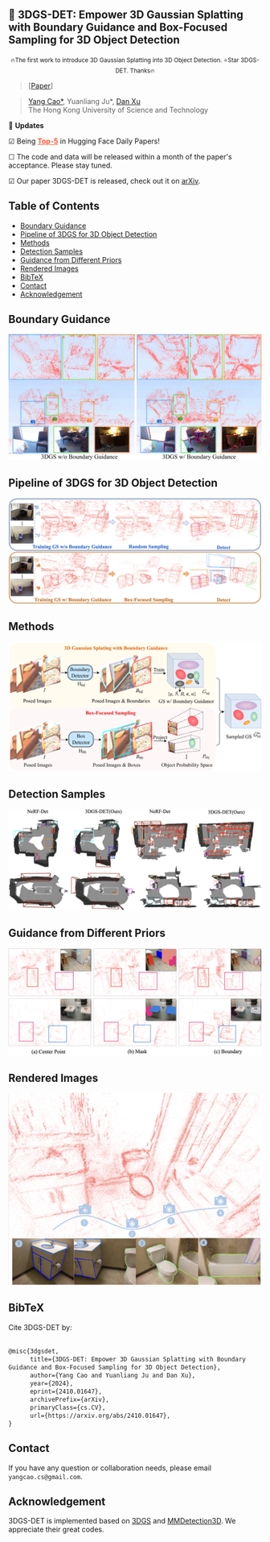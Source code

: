 ## :book: 3DGS-DET: Empower 3D Gaussian Splatting with Boundary Guidance and Box-Focused Sampling for 3D Object Detection
<p align="center">
  <small> 🔥The first work to introduce 3D Gaussian Splatting into 3D
Object Detection. ⭐Star 3DGS-DET. Thanks🔥 </small>
</p>

> [[Paper](https://arxiv.org/abs/2410.01647)] &emsp;  <br>
<!-- > [Yang Cao](https://yangcaoai.github.io/), Yihan Zeng, [Hang Xu](https://xuhangcn.github.io/), [Dan Xu](https://www.danxurgb.net) <br> -->
<!-- > The Hong Kong University of Science and Technology, Huawei Noah's Ark Lab -->
> [Yang Cao*](https://yangcaoai.github.io/), Yuanliang Ju*, [Dan Xu](https://www.danxurgb.net) <br>
> The Hong Kong University of Science and Technology<br>

:triangular_flag_on_post: **Updates**  

&#9745; Being **<a href="https://huggingface.co/papers?date=2024-10-03" style="color: #FF5733; font-weight: bold;">Top-5</a>** in Hugging Face Daily Papers!

&#9744; The code and data will be released within a month of the paper's acceptance. Please stay tuned.

&#9745; Our paper 3DGS-DET is released, check out it on [arXiv](https://arxiv.org/abs/2410.01647).

## Table of Contents
- [Boundary Guidance](#Boundary-Guidance)
- [Pipeline of 3DGS for 3D Object Detection](#Pipeline-of-3DGS-for-3D-Object-Detection)
- [Methods](#Methods)
- [Detection Samples](#Detection-Samples)
- [Guidance from Different Priors](#Guidance-from-Different-Priors)
- [Rendered Images](#Rendered-Images)
- [BibTeX](#BibTeX)
- [Contact](#Contact)
- [Acknowledgement](#Acknowledgement)
  
## Boundary Guidance
<img src="assets/fig1.png">


## Pipeline of 3DGS for 3D Object Detection
<img src="assets/fig2.png">

## Methods
<img src="assets/fig3.png">

## Detection Samples
<img src="assets/fig4.png">

## Guidance from Different Priors
<img src="assets/fig5.png">

## Rendered Images
<img src="assets/fig6.png">


## BibTeX
Cite 3DGS-DET by:
```

@misc{3dgsdet,
      title={3DGS-DET: Empower 3D Gaussian Splatting with Boundary Guidance and Box-Focused Sampling for 3D Object Detection}, 
      author={Yang Cao and Yuanliang Ju and Dan Xu},
      year={2024},
      eprint={2410.01647},
      archivePrefix={arXiv},
      primaryClass={cs.CV},
      url={https://arxiv.org/abs/2410.01647}, 
}
```

## Contact

If you have any question or collaboration needs, please email `yangcao.cs@gmail.com`.

## Acknowledgement
3DGS-DET is implemented based on [3DGS](https://github.com/graphdeco-inria/gaussian-splatting) and [MMDetection3D](https://github.com/open-mmlab/mmdetection3d). We appreciate their great codes.
